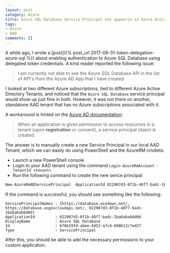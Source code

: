```yaml
---
layout: post
category: Azure
title: Azure SQL Database Service Principal not appearin in Azure Active Directory
tags:
- Azure
- AAD
comments: []
---
```

A while ago, I wrote a [post]({% post_url 2017-08-31-token-delegation-azure-sql %}) about enabling
authentication to Azure SQL Database using delegated token credentials. A kind reader reported the
following issue:

> I am currently not able to see the Azure SQL Database API in the list of API's from the Azure AD
> App that I have created

I looked at two different Azure subscriptions, tied to different Azure Active Directory Tenants,
and noticed that the `Azure SQL Database` service principal would show up just fine in both. However,
it was not there on another, standalone AAD tenant that has no Azure subscriptions associated with it.

A workaround is hinted on the [Azure AD documentation](https://docs.microsoft.com/en-us/azure/active-directory/develop/active-directory-application-objects):

> When an application is given permission to access resources in a tenant (upon __registration__ or consent),
> a service principal object is created.

The answer is to manually create a new Service Principal in our local AAD Tenant, which we can
easily do using PowerShell and the AzureRM cmdlets:

* Launch a new PowerShell console
* Login to your AAD tenant using the command `Login-AzureRmAccount -TenantId <tenant>`
* Run the following command to create the new serice principal:

```ps1
New-AzureRmADServicePrincipal -ApplicationId 022907d3-0f1b-48f7-badc-1ba6abab6d66
```

If the command is successful, you should see something like the following:

```text
ServicePrincipalNames : {https://database.windows.net/, https://database.usgovcloudapi.net/, 022907d3-0f1b-48f7-badc-1ba6abab6d66}
ApplicationId         : 022907d3-0f1b-48f7-badc-1ba6abab6d66
DisplayName           : Azure SQL Database
Id                    : 676b19fd-abee-4d52-a7c4-688612c7ed27
Type                  : ServicePrincipal
```

After this, you should be able to add the necessary permissions to your custom application.